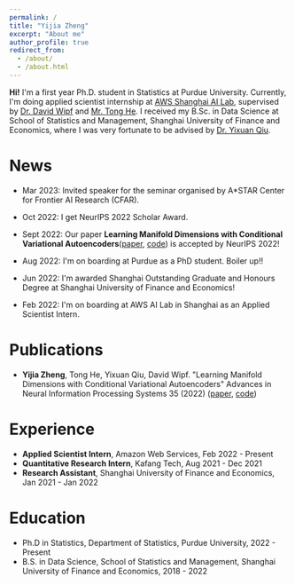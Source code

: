 ```yaml
---
permalink: /
title: "Yijia Zheng"
excerpt: "About me"
author_profile: true
redirect_from: 
  - /about/
  - /about.html
---
```


**Hi!** I'm a first year Ph.D. student in Statistics at Purdue University. Currently, I'm doing applied scientist internship at [AWS Shanghai AI Lab][4], supervised by [Dr. David Wipf][2] and [Mr. Tong He][3]. I received my B.Sc. in Data Science at School of Statistics and Management, Shanghai University of Finance and Economics, where I was very fortunate to be advised by [Dr. Yixuan Qiu][1].

# News

- Mar 2023: Invited speaker for the seminar organised by A*STAR Center for Frontier AI Research (CFAR).

- Oct 2022: I get NeurIPS 2022 Scholar Award.

- Sept 2022: Our paper **Learning Manifold Dimensions with Conditional Variational Autoencoders**([paper](https://arxiv.org/pdf/2302.11756.pdf), [code](https://github.com/zhengyjzoe/manifold-dimensions-cvae)) is accepted by NeurIPS 2022!

- Aug 2022: I'm on boarding at Purdue as a PhD student. Boiler up!!

- Jun 2022: I'm awarded Shanghai Outstanding Graduate and Honours Degree at Shanghai University of Finance and Economics!

- Feb 2022: I'm on boarding at AWS AI Lab in Shanghai as an Applied Scientist Intern.


# Publications

- **Yijia Zheng**, Tong He, Yixuan Qiu, David Wipf. "Learning Manifold Dimensions with Conditional Variational Autoencoders" Advances in Neural Information Processing Systems 35 (2022) ([paper](https://arxiv.org/pdf/2302.11756.pdf), [code](https://github.com/zhengyjzoe/manifold-dimensions-cvae))


# Experience

- **Applied Scientist Intern**, Amazon Web Services, Feb 2022 - Present
- **Quantitative Research Intern**, Kafang Tech, Aug 2021 - Dec 2021
- **Research Assistant**, Shanghai University of Finance and Economics, Jan 2021 - Jan 2022

# Education

- Ph.D in Statistics, Department of Statistics, Purdue University, 2022 - Present
- B.S. in Data Science, School of Statistics and Management, Shanghai University of Finance and Economics, 2018 - 2022


[1]: https://statr.me/
[2]: http://www.davidwipf.com/
[3]: https://hetong007.github.io/
[4]: https://www.amazonaws.cn/en/ailab/